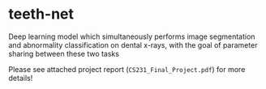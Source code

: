 # teeth-net
Deep learning model which simultaneously performs image segmentation and abnormality classification on dental x-rays, with the goal of parameter sharing between these two tasks

Please see attached project report (`CS231_Final_Project.pdf`) for more details!
